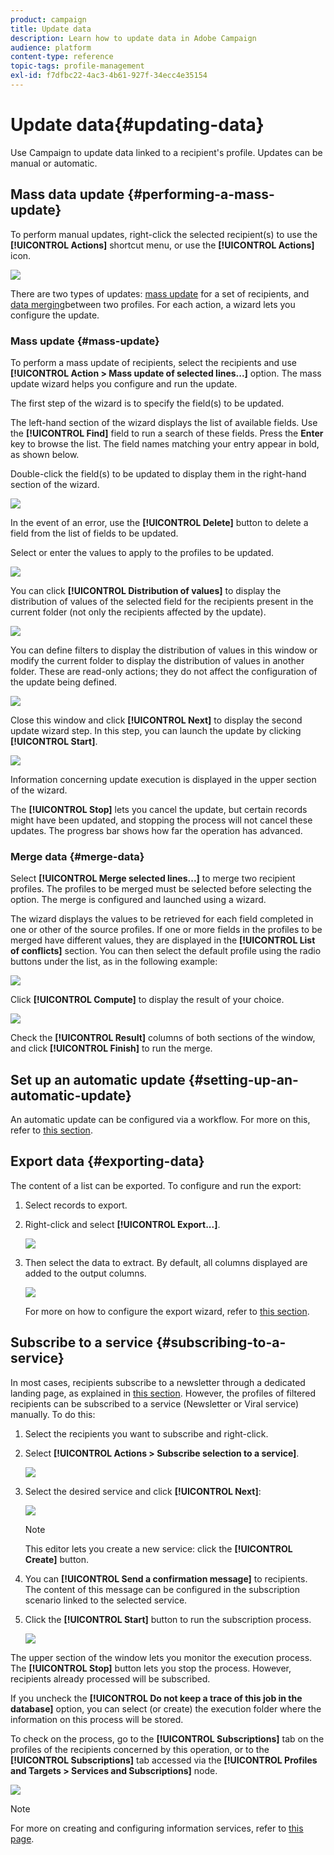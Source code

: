 ```yaml
---
product: campaign
title: Update data
description: Learn how to update data in Adobe Campaign
audience: platform
content-type: reference
topic-tags: profile-management
exl-id: f7dfbc22-4ac3-4b61-927f-34ecc4e35154
---
```

# Update data{#updating-data}

Use Campaign to update data linked to a recipient's profile. Updates can be manual or automatic.

## Mass data update {#performing-a-mass-update}

To perform manual updates, right-click the selected recipient(s) to use the **[!UICONTROL Actions]** shortcut menu, or use the **[!UICONTROL Actions]** icon.

![](assets/s_ncs_user_action_icon.png)

There are two types of updates: [mass update](#mass-update) for a set of recipients, and [data merging](#merge-data)between two profiles. For each action, a wizard lets you configure the update.

### Mass update {#mass-update}

To perform a mass update of recipients, select the recipients and use **[!UICONTROL Action > Mass update of selected lines...]** option. The mass update wizard helps you configure and run the update.

The first step of the wizard is to specify the field(s) to be updated.

The left-hand section of the wizard displays the list of available fields. Use the **[!UICONTROL Find]** field to run a search of these fields. Press the **Enter** key to browse the list. The field names matching your entry appear in bold, as shown below.

Double-click the field(s) to be updated to display them in the right-hand section of the wizard.

![](assets/s_ncs_user_update_wizard01_1.png)

In the event of an error, use the **[!UICONTROL Delete]** button to delete a field from the list of fields to be updated.

Select or enter the values to apply to the profiles to be updated.

![](assets/s_ncs_user_update_wizard01_12.png)

You can click **[!UICONTROL Distribution of values]** to display the distribution of values of the selected field for the recipients present in the current folder (not only the recipients affected by the update).

![](assets/s_ncs_user_update_wizard01_2.png)

You can define filters to display the distribution of values in this window or modify the current folder to display the distribution of values in another folder. These are read-only actions; they do not affect the configuration of the update being defined.

![](assets/s_ncs_user_update_wizard01_3.png)

Close this window and click **[!UICONTROL Next]** to display the second update wizard step. In this step, you can launch the update by clicking **[!UICONTROL Start]**.

![](assets/s_ncs_user_update_wizard01_4.png)

Information concerning update execution is displayed in the upper section of the wizard.

The **[!UICONTROL Stop]** lets you cancel the update, but certain records might have been updated, and stopping the process will not cancel these updates. The progress bar shows how far the operation has advanced.

### Merge data {#merge-data}

Select **[!UICONTROL Merge selected lines...]** to merge two recipient profiles. The profiles to be merged must be selected before selecting the option. The merge is configured and launched using a wizard.

The wizard displays the values to be retrieved for each field completed in one or other of the source profiles. If one or more fields in the profiles to be merged have different values, they are displayed in the **[!UICONTROL List of conflicts]** section. You can then select the default profile using the radio buttons under the list, as in the following example:

![](assets/s_ncs_user_merge_wizard01_1.png)

Click **[!UICONTROL Compute]** to display the result of your choice.

![](assets/s_ncs_user_merge_wizard01_2.png)

Check the **[!UICONTROL Result]** columns of both sections of the window, and click **[!UICONTROL Finish]** to run the merge.

## Set up an automatic update {#setting-up-an-automatic-update}

An automatic update can be configured via a workflow. For more on this, refer to [this section](../../workflow/using/update-data.md).

## Export data {#exporting-data}

The content of a list can be exported. To configure and run the export:

1. Select records to export.
1. Right-click and select **[!UICONTROL Export...]**.

    ![](assets/s_ncs_user_export_list.png)

1. Then select the data to extract. By default, all columns displayed are added to the output columns.

    ![](assets/s_ncs_user_export_list_start.png)

   For more on how to configure the export wizard, refer to [this section](../../../v7/platform/using/executing-export-jobs.md).

## Subscribe to a service {#subscribing-to-a-service}

In most cases, recipients subscribe to a newsletter through a dedicated landing page, as explained in [this section](../../../common/delivery/using/managing-subscriptions.md). However, the profiles of filtered recipients can be subscribed to a service (Newsletter or Viral service) manually. To do this:

1. Select the recipients you want to subscribe and right-click. 
1. Select **[!UICONTROL Actions > Subscribe selection to a service]**.

    ![](assets/s_ncs_user_selection_subscribe_service.png)

1. Select the desired service and click **[!UICONTROL Next]**:

    ![](assets/s_ncs_user_selection_subscribe_service_2.png)

    >[!NOTE]
    >
    >This editor lets you create a new service: click the **[!UICONTROL Create]** button.

1. You can **[!UICONTROL Send a confirmation message]** to recipients. The content of this message can be configured in the subscription scenario linked to the selected service.
1. Click the **[!UICONTROL Start]** button to run the subscription process.

    ![](assets/s_ncs_user_selection_subscribe_service_3.png)

The upper section of the window lets you monitor the execution process. The **[!UICONTROL Stop]** button lets you stop the process. However, recipients already processed will be subscribed.

If you uncheck the **[!UICONTROL Do not keep a trace of this job in the database]** option, you can select (or create) the execution folder where the information on this process will be stored.

To check on the process, go to the **[!UICONTROL Subscriptions]** tab on the profiles of the recipients concerned by this operation, or to the **[!UICONTROL Subscriptions]** tab accessed via the **[!UICONTROL Profiles and Targets > Services and Subscriptions]** node.

![](assets/s_ncs_user_selection_subscribe_service_4.png)

>[!NOTE]
>
>For more on creating and configuring information services, refer to [this page](../../delivery/using/managing-subscriptions.md).
